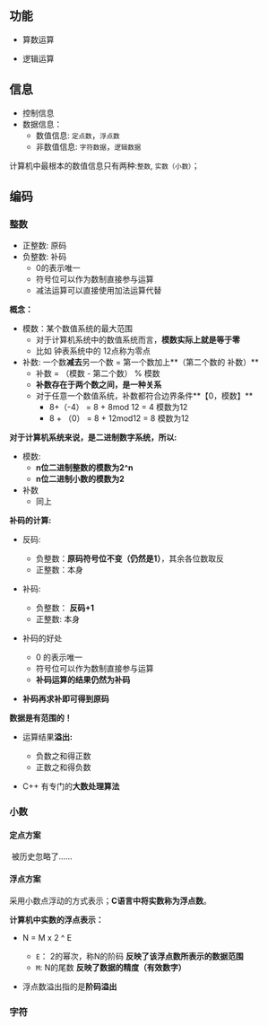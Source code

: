 ## 功能

* 算数运算

* 逻辑运算


## 信息

* 控制信息
* 数据信息：
  * 数值信息:    `定点数`，`浮点数`
  * 非数值信息:    `字符数据`，`逻辑数据`

计算机中最根本的数值信息只有两种:`整数`,   `实数（小数）`；



## 编码

### 整数

* 正整数:  原码
* 负整数:  补码
  * 0的表示唯一
  * 符号位可以作为数制直接参与运算
  * 减法运算可以直接使用加法运算代替

**概念：**

* 模数：某个数值系统的最大范围
  * 对于计算机系统中的数值系统而言，**模数实际上就是等于零**
  * 比如  钟表系统中的 12点称为零点
* 补数:  一个数**减去**另一个数  = 第一个数加上**（第二个数的 补数）**
  * 补数 = （模数 - 第二个数） % 模数
  * **补数存在于两个数之间，是一种关系**
  * 对于任意一个数值系统，补数都符合边界条件**【0，模数】**
    * 8+（-4） = 8 + 8mod 12 = 4     模数为12
    * 8 + （0） = 8 + 12mod12  = 8   模数为12

**对于计算机系统来说，是二进制数字系统，所以:**

* 模数:
  * **n位二进制整数的模数为2^n**
  * **n位二进制小数的模数为2**
* 补数
  * 同上



**补码的计算:**

* 反码: 
  * 负整数：**原码符号位不变（仍然是1）**，其余各位数取反
  * 正整数：本身

* 补码:  
  * 负整数： **反码+1**
  * 正整数: 本身

* 补码的好处
  * 0 的表示唯一
  * 符号位可以作为数制直接参与运算
  * **补码运算的结果仍然为补码**

* **补码再求补即可得到原码**



**数据是有范围的！**

* 运算结果**溢出:**
  * 负数之和得正数
  * 正数之和得负数

* C++ 有专门的**大数处理算法**



### 小数

#### 定点方案

​	被历史忽略了……

#### 浮点方案

​	采用小数点浮动的方式表示；**C语言中将实数称为浮点数**。

**计算机中实数的浮点表示：**

* N = M x 2 ^ E
  * `E`：    2的幂次，称N的阶码  **反映了该浮点数所表示的数据范围**
  * `M`:       N的尾数   **反映了数据的精度（有效数字）**

* 浮点数溢出指的是**阶码溢出**



### 字符

































